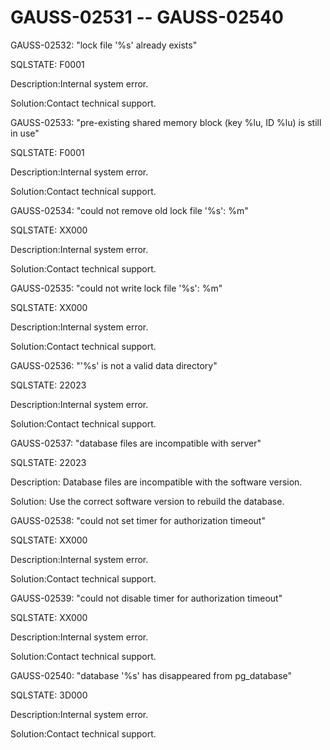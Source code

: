 # GAUSS-02531 -- GAUSS-02540<a name="EN-US_TOPIC_0302072989"></a>

GAUSS-02532: "lock file '%s' already exists"

SQLSTATE: F0001

Description:Internal system error.

Solution:Contact technical support.

GAUSS-02533: "pre-existing shared memory block \(key %lu, ID %lu\) is still in use"

SQLSTATE: F0001

Description:Internal system error.

Solution:Contact technical support.

GAUSS-02534: "could not remove old lock file '%s': %m"

SQLSTATE: XX000

Description:Internal system error.

Solution:Contact technical support.

GAUSS-02535: "could not write lock file '%s': %m"

SQLSTATE: XX000

Description:Internal system error.

Solution:Contact technical support.

GAUSS-02536: "'%s' is not a valid data directory"

SQLSTATE: 22023

Description:Internal system error.

Solution:Contact technical support.

GAUSS-02537: "database files are incompatible with server"

SQLSTATE: 22023

Description: Database files are incompatible with the software version.

Solution: Use the correct software version to rebuild the database.

GAUSS-02538: "could not set timer for authorization timeout"

SQLSTATE: XX000

Description:Internal system error.

Solution:Contact technical support.

GAUSS-02539: "could not disable timer for authorization timeout"

SQLSTATE: XX000

Description:Internal system error.

Solution:Contact technical support.

GAUSS-02540: "database '%s' has disappeared from pg\_database"

SQLSTATE: 3D000

Description:Internal system error.

Solution:Contact technical support.


